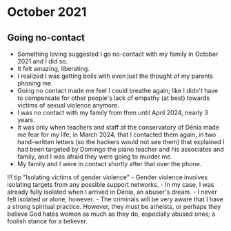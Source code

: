 # October 2021

## Going no-contact

- Something loving suggested I go no-contact with my family in October 2021 and I did so. 
- It felt amazing, liberating.
- I realized I was getting boils with even just the thought of my parents phoning me.
- Going no contact made me feel I could breathe again; like I didn't have to compensate for other people's lack of empathy (at best) towards victims of sexual violence anymore.
- I was no contact with my family from then until April 2024, nearly 3 years.
- It was only when teachers and staff at the conservatory of Dénia made me fear for my life, in March 2024, that I contacted them again, in two hand-written letters (so the hackers would not see them) that explained I had been targeted by Domingo the piano teacher and his associates and family, and I was afraid they were going to murder me.
- My family and I were in contact shortly after that over the phone.

!!! tip "Isolating victims of gender violence"
    - Gender violence involves isolating targets from any possible support networks.
    - In my case, I was already fully isolated when I arrived in Dénia, an abuser's dream.
    - I never felt isolated or alone, however.
    - The criminals will be very aware that I have a strong spiritual practice. However, they must be atheists, or perhaps they believe God hates women as much as they do, especially abused ones; a foolish stance for a believer.
